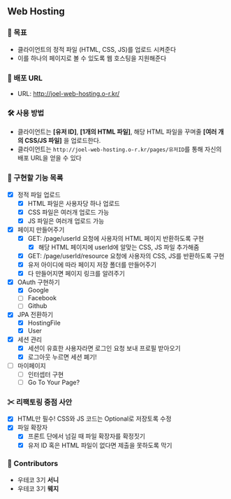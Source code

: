 ## Web Hosting

### 🎯 목표
- 클라이언트의 정적 파일 (HTML, CSS, JS)를 업로드 시켜준다
- 이를 하나의 페이지로 볼 수 있도록 웹 호스팅을 지원해준다

### 🎁 배포 URL
- URL: http://joel-web-hosting.o-r.kr/

### 🛠 사용 방법
- 클라이언트는 **[유저 ID]**, **[1개의 HTML 파일]**, 해당 HTML 파일을 꾸며줄 __[여러 개의 CSS/JS 파일]__ 을 업로드한다. 
- 클라이언트는 `http://joel-web-hosting.o-r.kr/pages/유저ID`를 통해 자신의 배포 URL을 얻을 수 있다

### 🤞 구현할 기능 목록 
- [x] 정적 파일 업로드
    - [x] HTML 파일은 사용자당 하나 업로드
    - [x] CSS 파일은 여러개 업로드 가능
    - [x] JS 파일은 여러개 업로드 가능
- [x] 페이지 만들어주기
    - [x] GET: /page/userId 요청에 사용자의 HTML 페이지 반환하도록 구현
        - [x] 해당 HTML 페이지에 userId에 알맞는 CSS, JS 파일 추가해줌
    - [x] GET: /page/userId/resource 요청에 사용자의 CSS, JS를 반환하도록 구현
    - [x] 유저 아이디에 따라 페이지 저장 폴더를 만들어주기
    - [x] 다 만들어지면 페이지 링크를 알려주기
- [x] OAuth 구현하기
    - [x] Google
    - [ ] Facebook
    - [ ] Github
- [x] JPA 전환하기
    - [x] HostingFile
    - [x] User
- [x] 세션 관리
    - [x] 세션이 유효한 사용자라면 로그인 요청 보내 프로필 받아오기
    - [x] 로그아웃 누르면 세션 폐기!
- [ ] 마이페이지
    - [ ] 인터셉터 구현
    - [ ] Go To Your Page?

### ✂ 리팩토링 중점 사안
- [x] HTML만 필수! CSS와 JS 코드는 Optional로 저장토록 수정
- [x] 파일 확장자
    - [x] 프론트 단에서 넘길 때 파일 확장자를 확정짓기
    - [x] 유저 ID 혹은 HTML 파일이 없다면 제출을 못하도록 막기

### 🙌 Contributors
- 우테코 3기 **서니**
- 우테코 3기 **웨지**
